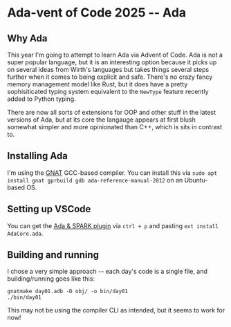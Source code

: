 # Ada-vent of Code 2025 -- Ada


## Why Ada

This year I'm going to attempt to learn Ada via Advent of Code. Ada is not a super popular language, but it is an interesting option because it picks up on several ideas from Wirth's languages but takes things several steps further when it comes to being explicit and safe. There's no crazy fancy memory management model like Rust, but it does have a pretty sophisiticated typing system equivalent to the `NewType` feature recently added to Python typing.

There are now all sorts of extensions for OOP and other stuff in the latest versions of Ada, but at its core the langauge appears at first blush somewhat simpler and more opinionated than C++, which is sits in contrast to.


## Installing Ada

I'm using the [GNAT](https://gcc.gnu.org/wiki/GNAT) GCC-based compiler. You can install this via `sudo apt install gnat gprbuild gdb ada-reference-manual-2012` on an Ubuntu-based OS.

## Setting up VSCode

You can get the [Ada & SPARK plugin](https://marketplace.visualstudio.com/items?itemName=AdaCore.ada) via `ctrl + p` and pasting `ext install AdaCore.ada`.

## Building and running

I chose a very simple approach -- each day's code is a single file, and building/running goes like this:

```shell
gnatmake day01.adb -D obj/ -o bin/day01
./bin/day01
```

This may not be using the compiler CLI as intended, but it seems to work for now!
